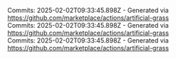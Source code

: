 Commits: 2025-02-02T09:33:45.898Z - Generated via https://github.com/marketplace/actions/artificial-grass
<br>
Commits: 2025-02-02T09:33:45.898Z - Generated via https://github.com/marketplace/actions/artificial-grass
<br>
Commits: 2025-02-02T09:33:45.898Z - Generated via https://github.com/marketplace/actions/artificial-grass
<br>
